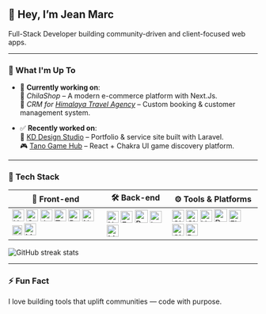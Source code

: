 ## 👋 Hey, I’m Jean Marc

Full-Stack Developer building community-driven and client-focused web apps.

---

### 🚧 What I'm Up To

- 🔧 **Currently working on**:  
  🛒 *ChilaShop* – A modern e-commerce platform with Next.Js.  
  🧭 *CRM for [Himalaya Travel Agency](https://himalayatravel.net)* – Custom booking & customer management system.

- ✅ **Recently worked on**:  
  🎨 [KD Design Studio](https://kddesignstudio.net/) – Portfolio & service site built with Laravel.  
  🎮 [Tano Game Hub](https://tano-game-hub.vercel.app/) – React + Chakra UI game discovery platform.

---

### 🧰 Tech Stack

| 🧩 Front-end | 🛠️ Back-end | ⚙️ Tools & Platforms |
|-------------|-------------|----------------------|
| <img src="https://cdn.jsdelivr.net/gh/devicons/devicon/icons/html5/html5-original.svg" height="24" alt="HTML5"/> <img src="https://cdn.jsdelivr.net/gh/devicons/devicon/icons/css3/css3-original.svg" height="24" alt="CSS3"/> <img src="https://cdn.jsdelivr.net/gh/devicons/devicon/icons/javascript/javascript-original.svg" height="24" alt="JavaScript"/> <img src="https://cdn.jsdelivr.net/gh/devicons/devicon/icons/typescript/typescript-original.svg" height="24" alt="TypeScript"/> <img src="https://cdn.jsdelivr.net/gh/devicons/devicon/icons/react/react-original.svg" height="24" alt="React"/> <img src="https://cdn.jsdelivr.net/gh/devicons/devicon/icons/nextjs/nextjs-original.svg" height="24" alt="Next.js"/> <img src="https://upload.wikimedia.org/wikipedia/commons/d/d5/Tailwind_CSS_Logo.svg" height="20" alt="Tailwind CSS"/> <img src="https://cdn.jsdelivr.net/gh/devicons/devicon/icons/materialui/materialui-original.svg" height="24" alt="Material UI"/> | <img src="https://cdn.jsdelivr.net/gh/devicons/devicon/icons/nodejs/nodejs-original.svg" height="24" alt="Node.js"/> <img src="https://cdn.jsdelivr.net/gh/devicons/devicon/icons/express/express-original.svg" height="24" alt="Express"/> <img src="https://cdn.jsdelivr.net/gh/devicons/devicon/icons/php/php-original.svg" height="26" alt="PHP"/> <img src="https://cdn.jsdelivr.net/gh/devicons/devicon/icons/laravel/laravel-original.svg" height="24" alt="Laravel"/> <img src="https://cdn.jsdelivr.net/gh/devicons/devicon/icons/mysql/mysql-original.svg" height="24" alt="MySQL"/> | <img src="https://cdn.jsdelivr.net/gh/devicons/devicon/icons/git/git-original.svg" height="24" alt="Git"/> <img src="https://cdn.jsdelivr.net/gh/devicons/devicon/icons/github/github-original.svg" height="24" alt="GitHub"/> <img src="https://cdn.jsdelivr.net/gh/devicons/devicon/icons/vercel/vercel-original.svg" height="24" alt="Vercel"/> <img src="https://cdn.jsdelivr.net/gh/devicons/devicon/icons/docker/docker-original.svg" height="26" alt="Docker"/> <img src="https://cdn.jsdelivr.net/gh/devicons/devicon/icons/figma/figma-original.svg" height="24" alt="Figma"/> <img src="https://upload.wikimedia.org/wikipedia/commons/c/c2/Adobe_XD_CC_icon.svg" height="24" alt="GitHub"/> <img src="https://cdn.jsdelivr.net/gh/devicons/devicon/icons/postman/postman-original.svg" height="24" alt="Postman"/> |




![GitHub streak stats](https://streak-stats.demolab.com/?user=JMMufind)

---

### ⚡ Fun Fact  
I love building tools that uplift communities — code with purpose.
